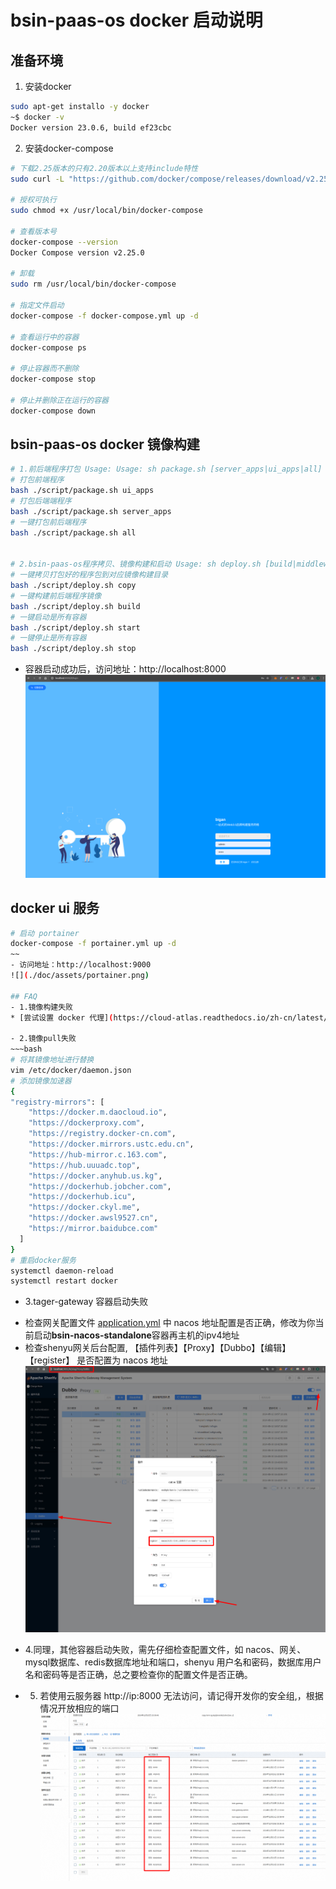# bsin-paas-os docker 启动说明



## 准备环境
1. 安装docker
~~~bash
sudo apt-get installo -y docker
~$ docker -v
Docker version 23.0.6, build ef23cbc
~~~
2. 安装docker-compose
~~~bash
# 下载2.25版本的只有2.20版本以上支持include特性
sudo curl -L "https://github.com/docker/compose/releases/download/v2.25.0/docker-compose-$(uname -s)-$(uname -m)" -o /usr/local/bin/docker-compose

# 授权可执行
sudo chmod +x /usr/local/bin/docker-compose

# 查看版本号
docker-compose --version
Docker Compose version v2.25.0

# 卸载
sudo rm /usr/local/bin/docker-compose

# 指定文件启动
docker-compose -f docker-compose.yml up -d

# 查看运行中的容器
docker-compose ps

# 停止容器而不删除
docker-compose stop

# 停止并删除正在运行的容器
docker-compose down

~~~


## bsin-paas-os docker 镜像构建
~~~bash
# 1.前后端程序打包 Usage: Usage: sh package.sh [server_apps|ui_apps|all]
# 打包前端程序
bash ./script/package.sh ui_apps
# 打包后端端程序
bash ./script/package.sh server_apps
# 一键打包前后端程序
bash ./script/package.sh all


# 2.bsin-paas-os程序拷贝、镜像构建和启动 Usage: sh deploy.sh [build|middleware|gateway|server_apps|ui_apps|start|stop|rm|clean|copy|ai_agent|upms|waas|crm|brms|search|workflow|workflow_admin]
# 一键拷贝打包好的程序包到对应镜像构建目录
bash ./script/deploy.sh copy
# 一键构建前后端程序镜像
bash ./script/deploy.sh build
# 一键启动是所有容器
bash ./script/deploy.sh start
# 一键停止是所有容器
bash ./script/deploy.sh stop

~~~
- 容器启动成功后，访问地址：http://localhost:8000
![](./doc/assets/bsin-login.png)

## docker ui 服务
~~~bash
# 启动 portainer
docker-compose -f portainer.yml up -d
~~
- 访问地址：http://localhost:9000
![](./doc/assets/portainer.png)

## FAQ
- 1.镜像构建失败
* [尝试设置 docker 代理](https://cloud-atlas.readthedocs.io/zh-cn/latest/docker/network/docker_proxy_quickstart.html)

- 2.镜像pull失败
~~~bash
# 将其镜像地址进行替换
vim /etc/docker/daemon.json
# 添加镜像加速器
{
"registry-mirrors": [
    "https://docker.m.daocloud.io",
    "https://dockerproxy.com",
    "https://registry.docker-cn.com",
    "https://docker.mirrors.ustc.edu.cn",
    "https://hub-mirror.c.163.com",
    "https://hub.uuuadc.top",
    "https://docker.anyhub.us.kg",
    "https://dockerhub.jobcher.com",
    "https://dockerhub.icu",
    "https://docker.ckyl.me",
    "https://docker.awsl9527.cn",
    "https://mirror.baidubce.com"
  ]
}
# 重启docker服务
systemctl daemon-reload
systemctl restart docker
~~~

- 3.tager-gateway 容器启动失败
* 检查网关配置文件 [application.yml](../bsin-targe-gateway/src/main/resources/application.yml) 中 nacos 地址配置是否正确，修改为你当前启动**bsin-nacos-standalone**容器再主机的ipv4地址
* 检查shenyu网关后台配置, 【插件列表】【Proxy】【Dubbo】【编辑】【register】 是否配置为 nacos 地址
![](./doc/assets/shenyu_nacos_register.png)


- 4.同理，其他容器启动失败，需先仔细检查配置文件，如 nacos、网关、mysql数据库、redis数据库地址和端口，shenyu 用户名和密码，数据库用户名和密码等是否正确，总之要检查你的配置文件是否正确。

- 5. 若使用云服务器 http://ip:8000 无法访问，请记得开发你的安全组,，根据情况开放相应的端口
![](./doc/assets/aliyun_security_group.png)
